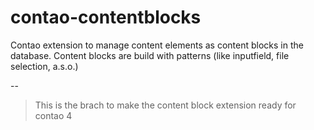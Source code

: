 # contao-contentblocks
Contao extension to manage content elements as content blocks in the database.
Content blocks are build with patterns (like inputfield, file selection, a.s.o.)

--
> This is the brach to make the content block extension ready for contao 4
